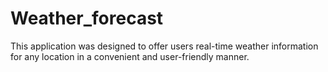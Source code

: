 # Weather_forecast
This application was designed to offer users real-time weather information for any location in a convenient and user-friendly manner.
